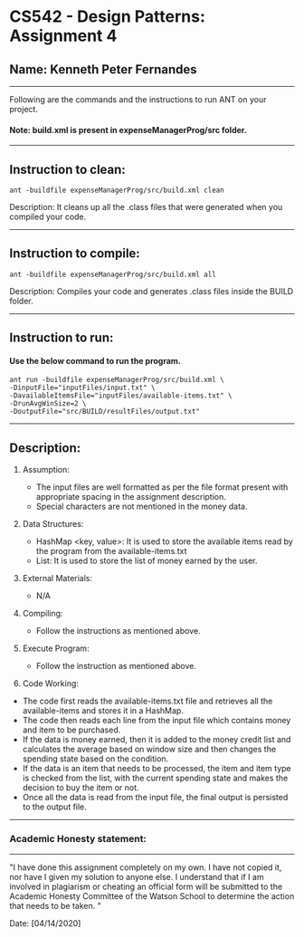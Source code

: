 # CS542 - Design Patterns: Assignment 4

## Name: Kenneth Peter Fernandes

---

Following are the commands and the instructions to run ANT on your project.

#### Note: build.xml is present in expenseManagerProg/src folder.

---

## Instruction to clean:

```commandline
ant -buildfile expenseManagerProg/src/build.xml clean
```

Description: It cleans up all the .class files that were generated when you
compiled your code.

---

## Instruction to compile:

```commandline
ant -buildfile expenseManagerProg/src/build.xml all
```

Description: Compiles your code and generates .class files inside the BUILD folder.

---

## Instruction to run:

#### Use the below command to run the program.

```commandline
ant run -buildfile expenseManagerProg/src/build.xml \
-DinputFile="inputFiles/input.txt" \
-DavailableItemsFile="inputFiles/available-items.txt" \
-DrunAvgWinSize=2 \
-DoutputFile="src/BUILD/resultFiles/output.txt"
```

---

## Description:

1. Assumption:
    - The input files are well formatted as per the file format present with appropriate spacing in the assignment description.
    - Special characters are not mentioned in the money data.

2. Data Structures:
    - HashMap <key, value>: It is used to store the available items read by the program from the available-items.txt
    - List<Integer>: It is used to store the list of money earned by the user.

3. External Materials:
    - N/A

4. Compiling:
    - Follow the instructions as mentioned above.

5. Execute Program:
    - Follow the instruction as mentioned above.

6. Code Working:
  - The code first reads the available-items.txt file and retrieves all the available-items and stores it in a HashMap.
  - The code then reads each line from the input file which contains money and item to be purchased.
  - If the data is money earned, then it is added to the money credit list and calculates the average based on window size and then changes the spending state based on the condition.
  - If the data is an item that needs to be processed, the item and item type is checked from the list, with the current spending state and makes the decision to buy the item or not.
  - Once all the data is read from the input file, the final output is persisted to the output file.

---

### Academic Honesty statement:

---

"I have done this assignment completely on my own. I have not copied
it, nor have I given my solution to anyone else. I understand that if
I am involved in plagiarism or cheating an official form will be
submitted to the Academic Honesty Committee of the Watson School to
determine the action that needs to be taken. "

Date: [04/14/2020]
